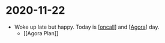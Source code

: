 # 2020-11-22

- Woke up late but happy. Today is [[oncall]] and [[Agora]] day.
  - [[Agora Plan]]

[//begin]: # "Autogenerated link references for markdown compatibility"
[oncall]: ../oncall "Oncall"
[agora]: ../agora "Agora"
[agora-plan]: ../agora-plan "Agora Plan"
[//end]: # "Autogenerated link references"